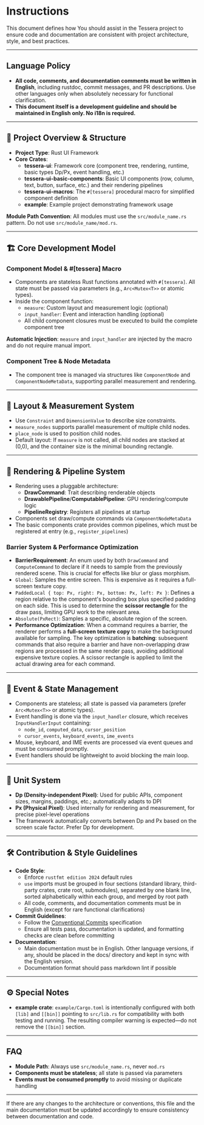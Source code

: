 # Instructions

This document defines how You should assist in the Tessera project to ensure code and documentation are consistent with project architecture, style, and best practices.

---

## Language Policy

- **All code, comments, and documentation comments must be written in English**, including rustdoc, commit messages, and PR descriptions. Use other languages only when absolutely necessary for functional clarification.
- **This document itself is a development guideline and should be maintained in English only. No i18n is required.**

---

## 🧠 Project Overview & Structure

- **Project Type**: Rust UI Framework
- **Core Crates**:
  - **tessera-ui**: Framework core (component tree, rendering, runtime, basic types Dp/Px, event handling, etc.)
  - **tessera-ui-basic-components**: Basic UI components (row, column, text, button, surface, etc.) and their rendering pipelines
  - **tessera-ui-macros**: The `#[tessera]` procedural macro for simplified component definition
  - **example**: Example project demonstrating framework usage

**Module Path Convention**: All modules must use the `src/module_name.rs` pattern. Do not use `src/module_name/mod.rs`.

---

## 🏗️ Core Development Model

### Component Model & #[tessera] Macro

- Components are stateless Rust functions annotated with `#[tessera]`. All state must be passed via parameters (e.g., `Arc<Mutex<T>>` or atomic types).
- Inside the component function:
  - `measure`: Custom layout and measurement logic (optional)
  - `input_handler`: Event and interaction handling (optional)
  - All child component closures must be executed to build the complete component tree

**Automatic Injection**: `measure` and `input_handler` are injected by the macro and do not require manual import.

### Component Tree & Node Metadata

- The component tree is managed via structures like `ComponentNode` and `ComponentNodeMetaData`, supporting parallel measurement and rendering.

---

## 📏 Layout & Measurement System

- Use `Constraint` and `DimensionValue` to describe size constraints.
- `measure_nodes` supports parallel measurement of multiple child nodes.
- `place_node` is used to position child nodes.
- Default layout: If `measure` is not called, all child nodes are stacked at (0,0), and the container size is the minimal bounding rectangle.

---

## 🎨 Rendering & Pipeline System

- Rendering uses a pluggable architecture:
  - **DrawCommand**: Trait describing renderable objects
  - **DrawablePipeline**/**ComputablePipeline**: GPU rendering/compute logic
  - **PipelineRegistry**: Registers all pipelines at startup
- Components set draw/compute commands via `ComponentNodeMetaData`
- The basic components crate provides common pipelines, which must be registered at entry (e.g., `register_pipelines`)

### Barrier System & Performance Optimization

- **BarrierRequirement**: An enum used by both `DrawCommand` and `ComputeCommand` to declare if it needs to sample from the previously rendered scene. This is crucial for effects like blur or glass morphism.
- `Global`: Samples the entire screen. This is expensive as it requires a full-screen texture copy.
- `PaddedLocal { top: Px, right: Px, bottom: Px, left: Px }`: Defines a region relative to the component's bounding box plus specified padding on each side. This is used to determine the **scissor rectangle** for the draw pass, limiting GPU work to the relevant area.
- `Absolute(PxRect)`: Samples a specific, absolute region of the screen.
- **Performance Optimization**: When a command requires a barrier, the renderer performs a **full-screen texture copy** to make the background available for sampling. The key optimization is **batching**: subsequent commands that also require a barrier and have non-overlapping draw regions are processed in the same render pass, avoiding additional expensive texture copies. A scissor rectangle is applied to limit the actual drawing area for each command.

---

## 🎯 Event & State Management

- Components are stateless; all state is passed via parameters (prefer `Arc<Mutex<T>>` or atomic types).
- Event handling is done via the `input_handler` closure, which receives `InputHandlerInput` containing:
  - `node_id`, `computed_data`, `cursor_position`
  - `cursor_events`, `keyboard_events`, `ime_events`
- Mouse, keyboard, and IME events are processed via event queues and must be consumed promptly.
- Event handlers should be lightweight to avoid blocking the main loop.

---

## 📐 Unit System

- **Dp (Density-independent Pixel)**: Used for public APIs, component sizes, margins, paddings, etc.; automatically adapts to DPI
- **Px (Physical Pixel)**: Used internally for rendering and measurement, for precise pixel-level operations
- The framework automatically converts between Dp and Px based on the screen scale factor. Prefer Dp for development.

---

## 🛠️ Contribution & Style Guidelines

- **Code Style**:
  - Enforce `rustfmt edition 2024` default rules
  - `use` imports must be grouped in four sections (standard library, third-party crates, crate root, submodules), separated by one blank line, sorted alphabetically within each group, and merged by root path
  - All code, comments, and documentation comments must be in English (except for rare functional clarifications)
- **Commit Guidelines**:
  - Follow the [Conventional Commits](https://www.conventionalcommits.org/en/v1.0.0) specification
  - Ensure all tests pass, documentation is updated, and formatting checks are clean before committing
- **Documentation**:
  - Main documentation must be in English. Other language versions, if any, should be placed in the docs/ directory and kept in sync with the English version.
  - Documentation format should pass markdown lint if possible

---

## ⚙️ Special Notes

- **example crate**: `example/Cargo.toml` is intentionally configured with both `[lib]` and `[[bin]]` pointing to `src/lib.rs` for compatibility with both testing and running. The resulting compiler warning is expected—do not remove the `[[bin]]` section.

---

## FAQ

- **Module Path**: Always use `src/module_name.rs`, never `mod.rs`
- **Components must be stateless**; all state is passed via parameters
- **Events must be consumed promptly** to avoid missing or duplicate handling

---

If there are any changes to the architecture or conventions, this file and the main documentation must be updated accordingly to ensure consistency between documentation and code.
